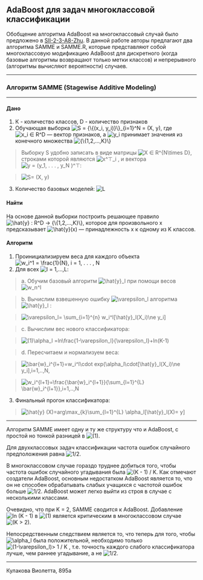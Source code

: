 ## AdaBoost для задач многоклассовой классификации

Обобщение алгоритма AdaBoost на многоклассовый случай было предложено в [SII-2-3-A8-Zhu](http://ww.web.stanford.edu/~hastie/Papers/SII-2-3-A8-Zhu.pdf). В данной работе авторы предлагают два алгоритма SAMME и SAMME.R, которые представляют собой многоклассовую модификацию AdaBoost для дискретного (когда базовые алгоритмы возвращают только метки классов) и непрерывного (алгоритмы вычисляют вероятности) случаев.

***
### Алгоритм SAMME (Stagewise Additive Modeling)
***

#### Дано
  1. К - количество классов, D - количество признаков
  1. Обучающая выборка <img src="https://tex.s2cms.ru/svg/S%20%3D%20%7B%5C%7B(x_i%2C%20y_i)%7D%5C%7D_%7Bi%3D1%7D%5EN%20%3D%20(X%2C%20y)" alt="S = {\{(x_i, y_i)}\}_{i=1}^N = (X, y)" />, где <img src="https://tex.s2cms.ru/svg/x_i%20%E2%88%88%20R%5ED" alt="x_i ∈ R^D" /> — вектор признаков, а <img src="https://tex.s2cms.ru/svg/y_i" alt="y_i" /> принимает значения из конечного множества <img src="https://tex.s2cms.ru/svg/%7B%5C%7B1%2C2%2C...%2CK%7D%5C%7D" alt="{\{1,2,...,K}\}" />
>Выборку S удобно записать в виде матрицы 
<img src="https://tex.s2cms.ru/svg/X%20%E2%88%88%20R%5E%7BN%5Ctimes%20D%7D" alt="X ∈ R^{N\times D}" />, строками которой являются <img src="https://tex.s2cms.ru/svg/x%5E%E2%8A%A4_i" alt="x^⊤_i" /> , и вектора <img src="https://tex.s2cms.ru/svg/y%20%3D%20(y_1%2C%20.%20.%20.%20%2C%20y_N%20)%5E%E2%8A%A4" alt="y = (y_1, . . . , y_N )^⊤" />:

>   <img src="https://tex.s2cms.ru/svg/S%3D%20(X%2C%20y)" alt="S= (X, y)" />

  3. Количество базовых моделей: <img src="https://tex.s2cms.ru/svg/L" alt="L" />

#### Найти
Hа основе данной выборки построить решающее правило
<img src="https://tex.s2cms.ru/svg/%5Chat%7By%7D%20%3A%20R%5ED%20%E2%86%92%20%20%7B%5C%7B1%2C2%2C...%2CK%7D%5C%7D" alt="\hat{y} : R^D →  {\{1,2,...,K}\}" />, которое для произвольного x предсказывает <img src="https://tex.s2cms.ru/svg/%5Chat%7By%7D(x)" alt="\hat{y}(x)" /> — принадлежность x к одному из K классов. 

#### Алгоритм
1. Проинициализируем веса для каждого объекта <img src="https://tex.s2cms.ru/svg/w_i%5E1%20%3D%20%5Cfrac%7B1%7D%7BN%7D%2C%20i%20%3D%201%2C%20.%20.%20.%20%2C%20N" alt="w_i^1 = \frac{1}{N}, i = 1, . . . , N" />
1. Для всех <img src="https://tex.s2cms.ru/svg/l%20%3D%201%2C...%2CL" alt="l = 1,...,L" />:
> a. Обучим базовый алгоритм <img src="https://tex.s2cms.ru/svg/%5Chat%7By%7D_l" alt="\hat{y}_l" /> при помощи весов <img src="https://tex.s2cms.ru/svg/w_n%5El" alt="w_n^l" />

> b. Вычислим взвешенную ошибку <img src="https://tex.s2cms.ru/svg/%5Cvarepsilon_l%20" alt="\varepsilon_l " /> алгоритма <img src="https://tex.s2cms.ru/svg/%5Chat%7By%7D_l" alt="\hat{y}_l" /> :

> <img src="https://tex.s2cms.ru/svg/%5Cvarepsilon_l%3D%20%5Csum_%7Bi%3D1%7D%5E%7Bn%7D%20w_i%5El%5B%5Chat%7By%7D_l(X_i)%5Cne%20y_i%5D" alt="\varepsilon_l= \sum_{i=1}^{n} w_i^l[\hat{y}_l(X_i)\ne y_i]" />                        

   >c. Вычислим вес нового классификатора: 

> <img src="https://tex.s2cms.ru/svg/(1)%5Calpha_l%20%3Dln%5Cfrac%7B1-%5Cvarepsilon_l%7D%7B%5Cvarepsilon_l%7D%2Bln(K-1)" alt="(1)\alpha_l =ln\frac{1-\varepsilon_l}{\varepsilon_l}+ln(K-1)" /> 

> d. Пересчитаем и нормализуем веса: 

> <img src="https://tex.s2cms.ru/svg/%5Cbar%7Bw%7D_i%5E%7Bl%2B1%7D%3Dw_i%5El%5Ccdot%20exp(%5Calpha_l%5Ccdot%5B%5Chat%7By%7D_l(X_i)%5Cne%20y_i%5D%2Ci%3D1%2C..%2CN%2C" alt="\bar{w}_i^{l+1}=w_i^l\cdot exp(\alpha_l\cdot[\hat{y}_l(X_i)\ne y_i],i=1,..,N," />

  > <img src="https://tex.s2cms.ru/svg/w_i%5E%7Bl%2B1%7D%3D%5Cfrac%7B%5Cbar%7Bw%7D_i%5E%7Bl%2B1%7D%7D%7B%5Csum_%7Bl%3D1%7D%5E%7BL%7D%20%5Cbar%7Bw%7D_i%5E%7Bl%2B1%7D%7D%2Ci%3D1%2C..%2CN" alt="w_i^{l+1}=\frac{\bar{w}_i^{l+1}}{\sum_{l=1}^{L} \bar{w}_i^{l+1}},i=1,..,N" />


3. Финальный прогон классификатора: 
> <img src="https://tex.s2cms.ru/svg/%5Chat%7By%7D%20(X)%3Darg%5Cmax_%7Bk%7D%5Csum_%7Bl%3D1%7D%5E%7BL%7D%20%5Calpha_l%5B%5Chat%7By%7D_l(X)%3D%20y%5D" alt="\hat{y} (X)=arg\max_{k}\sum_{l=1}^{L} \alpha_l[\hat{y}_l(X)= y]" />

***
Алгоритм SAMME имеет одну и ту же структуру что и AdaBoost, с простой но тонкой разницей в <img src="https://tex.s2cms.ru/svg/(1)" alt="(1)" />. 

Для двухклассовых задач классификации частота ошибок случайного предположения равна <img src="https://tex.s2cms.ru/svg/1%2F2" alt="1/2" />.

В многоклассовом случае гораздо труднее добиться того, чтобы частота ошибок случайного угадывания была <img src="https://tex.s2cms.ru/svg/(K%20-%201)%20%2F%20K" alt="(K - 1) / K" />. Как отмечают создатели AdaBoost, основным недостатком AdaBoost является то, что он не способен обрабатывать слабых учащихся с частотой ошибок больше <img src="https://tex.s2cms.ru/svg/1%2F2" alt="1/2" />. AdaBoost может легко выйти из строя в случае с несколькими классами. 

Очевидно, что при K = 2, SAMME сводится к AdaBoost. Добавление <img src="https://tex.s2cms.ru/svg/ln%20(K%20-%201)" alt="ln (K - 1)" /> в <img src="https://tex.s2cms.ru/svg/(1)" alt="(1)" /> является критическим в многоклассовом случае <img src="https://tex.s2cms.ru/svg/(K%20%3E%202)" alt="(K &gt; 2)" />. 

Непосредственным следствием является то, что теперь для того, чтобы <img src="https://tex.s2cms.ru/svg/%5Calpha_l" alt="\alpha_l" /> была положительной, необходимо только <img src="https://tex.s2cms.ru/svg/(1-%5Cvarepsilon_l)%3E%201%20%2F%20K" alt="(1-\varepsilon_l)&gt; 1 / K" /> , т.е. точность каждого слабого классификатора лучше, чем раннее угадывание, а не <img src="https://tex.s2cms.ru/svg/1%2F2" alt="1/2" />.


 



***
Кулакова Виолетта, 895a
